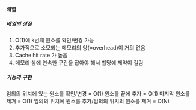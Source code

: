 #### 배열
##### 배열의 성질
1. O(1)에 k번째 원소를 확인/변경 가능
2. 추가적으로 소모되는 메모리의 양(=overhead)이 거의 없음
3. Cache hit rate 가 높음
4. 메모리 상에 연속한 구간을 잡아야 해서 할당에 제약이 걸림

##### 기능과 구현
임의의 위치에 있는 원소를 확인/변경 = O(1)
원소를 끝에 추가 = O(1)
마지막 원소를 제거 = O(1)
임의의 위치에 원소를 추가/임의의 위치의 원소를 제거 = O(N)